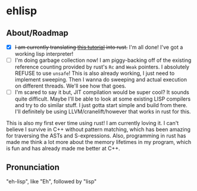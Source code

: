 # ehlisp
## About/Roadmap
- [x] ~~I am currently translating [this tutorial](https://bernsteinbear.com/blog/lisp/00_fundamentals/) 
into rust.~~ I'm all done! I've got a working lisp interpreter! 
- [ ] I'm doing garbage collection now! I am piggy-backing off of the existing reference counting provided by rust's `Rc` and `Weak` pointers. I absolutely REFUSE to use `unsafe`! This is also already working, I just need to implement sweeping. Then I wanna do sweeping and actual execution on different threads. We'll see how that goes.
- [ ] I'm scared to say it but, JIT compilation would be super cool? It sounds quite difficult. Maybe I'll be able to 
look at some existing LISP compilers and try to do similar stuff. I just gotta start simple and build from there. I'll definitely 
be using LLVM/cranelift/however that works in rust for this.

This is also my first ever time using rust! I am currently loving it. I can't believe I survive in C++ without pattern
matching, which has been amazing for traversing the ASTs and S-expressions. Also, programming in rust has made me 
think a lot more about the memory lifetimes in my program, which is fun and has already made me better at C++.

## Pronunciation
"eh-lisp", like "Eh", followed by "lisp"
